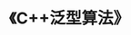 ---
title: "《C++泛型算法》"  
menu:
  main:
    identifier: "cpp-generic-algorithm"
    parent: "cpp"
    name: "C++泛型算法"
    weight: 1
---